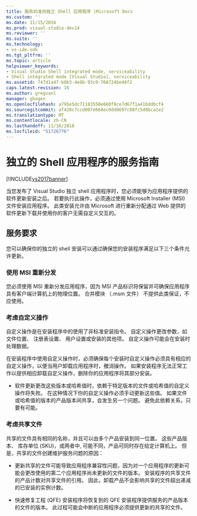 ```yaml
---
title: 服务的准则独立 Shell 应用程序 |Microsoft Docs
ms.custom: ''
ms.date: 11/15/2016
ms.prod: visual-studio-dev14
ms.reviewer: ''
ms.suite: ''
ms.technology:
- vs-ide-sdk
ms.tgt_pltfrm: ''
ms.topic: article
helpviewer_keywords:
- Visual Studio Shell integrated mode, serviceability
- Shell integrated mode [Visual Studio], serviceability
ms.assetid: 747d1a47-b8b3-4e8b-93c0-768724be48f2
caps.latest.revision: 16
ms.author: gregvanl
manager: ghogen
ms.openlocfilehash: a795e5dc71183550e660f8ce7d67f1a41bddbcf4
ms.sourcegitcommit: af428c7ccd007e668ec0dd8697c88fc5d8bca1e2
ms.translationtype: MT
ms.contentlocale: zh-CN
ms.lasthandoff: 11/16/2018
ms.locfileid: "51726776"
---
```

# <a name="servicing-guidelines-for-isolated-shell-applications"></a>独立的 Shell 应用程序的服务指南
[!INCLUDE[vs2017banner](../includes/vs2017banner.md)]

当您发布了 Visual Studio 独立 shell 应用程序时，您必须能够为应用程序提供的软件更新安装之后。 若要执行此操作，必须通过使用 Microsoft Installer (MSI) 文件安装应用程序。 此类安装允许由 Microsoft 进行重新分配通过 Web 提供的软件更新下载并使用你的客户无需自定义交互的。  
  
## <a name="servicing-requirements"></a>服务要求  
 您可以确保你的独立的 shell 安装可以通过确保您的安装程序满足以下三个条件允许更新。  
  
### <a name="redistribute-by-using-an-msi"></a>使用 MSI 重新分发  
 您必须使用 MSI 重新分发应用程序，因为 MSI 产品标识将保留并可确保应用程序具有客户端计算机上的物理位置。 合并模块 （.msm 文件） 不提供此类保证，不应使用。  
  
### <a name="accounting-for-custom-actions"></a>考虑自定义操作  
 自定义操作是在安装程序中的使用了非标准安装指令。 自定义操作更改参数，如文件位置、 注册表设置、 用户设置或安装的其他项。 自定义操作可能会在安装时处理数据。  
  
 在安装程序中使用自定义操作时，必须确保每个安装时自定义操作必须具有相应的自定义操作，以便当用户卸载应用程序时，撤消操作。 如果安装程序无法正常工作以提供相应卸载自定义操作，删除你的应用程序将其部分安装。  
  
-   软件更新更改这些版本或哈希值时，依赖于特定版本的文件或哈希值的自定义操作将失败。 在这种情况下你的自定义操作必须手动更新这些值。 如果文件或哈希值的版本的产品版本间共享，会发生另一个问题。 避免此依赖关系，只要有可能。  
  
### <a name="accounting-for-shared-files"></a>考虑共享文件  
 共享的文件具有相同的名称，并且可以由多个产品安装到同一位置。 这些产品版本、 库存单位 (SKU)，或两者中, 可能不同，产品可同时存在给定计算机上。 但是，共享的文件创建维护服务问题的原因：  
  
-   更新共享的文件可能导致应用程序兼容性问题，因为对一个应用程序的更新可能会更改使用的第二个应用程序尚未更新的文件的版本。 安装程序的共享文件的产品计数对共享文件的引用。 因此，卸载产品不会影响共享的文件超出递减的已安装的实例计数。  
  
-   快速修复工程 (QFE) 安装程序将恢复到的 QFE 安装程序提供服务的产品版本的文件的版本。 此过程可能会中断的应用程序必须提供更新的共享的文件。

